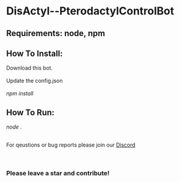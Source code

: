 # DisActyl--PterodactylControlBot

## Requirements: node, npm


## How To Install:
Download this bot.<br><br>
Update the config.json<br><br>
*npm install*<br>

## How To Run:
*node .*<br><br>

For qeustions or bug reports please join our [Discord](https://discord.gg/k5EnCXs4xX)
<br><br><br>

### Please leave a star and contribute!
